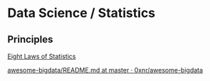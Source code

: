 # Data Science / Statistics

## Principles

[Eight Laws of Statistics](https://measuringu.com/abelsons-laws/?ref=sidebar)

[awesome-bigdata/README.md at master · 0xnr/awesome-bigdata](https://github.com/0xnr/awesome-bigdata/blob/master/README.md)